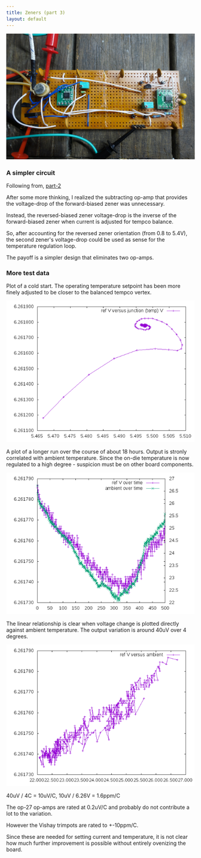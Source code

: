 ```yaml
---
title: Zeners (part 3)
layout: default
---
```



![board](/public/images/dw232/DSC02615.JPG)

### A simpler circuit

Following from, [part-2](/2017/01/07/dw232-circuit-2.html)


After some more thinking, I realized the subtracting op-amp that provides the voltage-drop of the forward-biased zener was unnecessary.

Instead, the reversed-biased zener voltage-drop is the inverse of the forward-biased zener when current is adjusted for tempco balance. 

So, after accounting for the reversed zener orientation (from 0.8 to 5.4V), the second zener's voltage-drop could be used as sense for the temperature regulation loop.

The payoff is a simpler design that eliminates two op-amps.


### More test data
  
Plot of a cold start. The operating temperature setpoint has been more finely adjusted to be closer to the balanced tempco vertex. 

![plot](/public/images/dw232/run-08/output/plot-04.png)

A plot of a longer run over the course of about 18 hours. Output is stronly correlated with ambient temperature. Since the on-die temperature is now regulated to a high degree - suspicion must be on other board components.

![plot](/public/images/dw232/run-07/output/plot-01.png)

The linear relationship is clear when voltage change is plotted directly against ambient temperature. The output variation is around 40uV over 4 degrees.

![plot](/public/images/dw232/run-07/output/plot-03.png)


40uV / 4C = 10uV/C, 10uV / 6.26V = 1.6ppm/C

The op-27 op-amps are rated at 0.2uV/C and probably do not contribute a lot to the variation. 

However the Vishay trimpots are rated to +-10ppm/C. 

Since these are needed for setting current and temperature, it is not clear how much further improvement is possible without entirely ovenizing the board.


